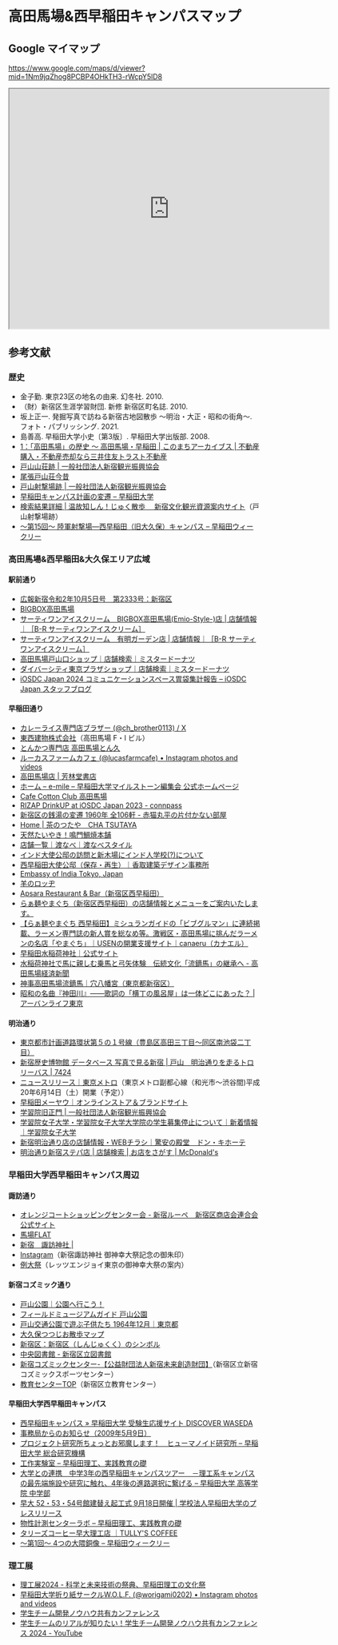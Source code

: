 # 高田馬場&西早稲田キャンパスマップ

## Google マイマップ

https://www.google.com/maps/d/viewer?mid=1Nm9jqZhog8PCBP4OHkTH3-rWcpY5lD8

<iframe src="https://www.google.com/maps/d/embed?mid=1Nm9jqZhog8PCBP4OHkTH3-rWcpY5lD8&ehbc=2E312F" width="640" height="480"></iframe>

## 参考文献

### 歴史

* 金子勤. 東京23区の地名の由来. 幻冬社. 2010.
* （財）新宿区生涯学習財団. 新修 新宿区町名誌. 2010.
* 坂上正一. 発掘写真で訪ねる新宿古地図散歩 ～明治・大正・昭和の街角～. フォト・パブリッシング. 2021.
* 島善高. 早稲田大学小史〔第3版〕. 早稲田大学出版部. 2008.
* [1：「高田馬場」の歴史 ～ 高田馬場・早稲田 \| このまちアーカイブス \| 不動産購入・不動産売却なら三井住友トラスト不動産](https://smtrc.jp/town-archives/city/takadanobaba/index.html)
* [戸山山荘跡 \| 一般社団法人新宿観光振興協会](https://www.kanko-shinjuku.jp/spot/-/article_334.html)
* [尾張戸山荘今昔](https://www.tokyo-park.or.jp/park/toyama/assets/%E5%B0%BE%E5%BC%B5%E6%88%B8%E5%B1%B1%E8%8D%98%E4%BB%8A%E6%98%94.pdf)
* [戸山射撃場跡 \| 一般社団法人新宿観光振興協会](https://www.kanko-shinjuku.jp/spot/-/article_491.html)
* [早稲田キャンパス計画の変遷  &#8211;  早稲田大学](https://www.waseda.jp/top/news/99281)
* [検索結果詳細 \| 温故知しん！じゅく散歩 　新宿文化観光資源案内サイト](https://bunkakanko-annai.city.shinjuku.lg.jp/shosai3/?id=D022)（戸山射撃場跡）
* [〜第15回〜 陸軍射撃場―西早稲田（旧大久保）キャンパス  &#8211;  早稲田ウィークリー](https://www.waseda.jp/inst/weekly/column/2011/12/08/56977/)

### 高田馬場&西早稲田&大久保エリア広域

#### 駅前通り

* [広報新宿令和2年10月5日号　第2333号：新宿区](https://www.city.shinjuku.lg.jp/kohoshinjuku/koho_20201005_index.html)
* [BIGBOX高田馬場](https://www.seibu-shop.jp/baba/)
* [サーティワンアイスクリーム　BIGBOX高田馬場(Emio-Style-)店 \| 店舗情報｜［B-R サーティワンアイスクリーム］](https://store.31ice.co.jp/31ice/spot/detail?code=0000000734)
* [サーティワンアイスクリーム　有明ガーデン店 \| 店舗情報｜［B-R サーティワンアイスクリーム］](https://store.31ice.co.jp/31ice/spot/detail?code=0000001117)
* [高田馬場戸山口ショップ｜店舗検索｜ミスタードーナツ](https://md.mapion.co.jp/b/misterdonut/info/1070/)
* [ダイバーシティ東京プラザショップ｜店舗検索｜ミスタードーナツ](https://md.mapion.co.jp/b/misterdonut/info/2036/)
* [iOSDC Japan 2024 コミュニケーションスペース胃袋集計報告 &#8211; iOSDC Japan スタッフブログ](https://blog.iosdc.jp/2024/09/03/iosdc-japan-2024-food-measuring-result/)

#### 早稲田通り

* [カレーライス専門店ブラザー (@ch_brother0113) / X](https://x.com/ch_brother0113)
* [東西建物株式会社](https://touzai-t.co.jp/building/fi/)（高田馬場 F・I ビル）
* [とんかつ専門店 高田馬場とん久](https://tonkyu.com/)
* [ルーカスファームカフェ (&#064;lucasfarmcafe) • Instagram photos and videos](https://www.instagram.com/lucasfarmcafe/)
* [高田馬場店 \| 芳林堂書店](https://www.horindo.co.jp/takadanobaba/)
* [ホーム – e-mile – 早稲田大学マイルストーン編集会 公式ホームページ](https://e-mile.com/)
* [Cafe Cotton Club 高田馬場](https://www.cafecottonclub.com/)
* [RIZAP  DrinkUP at iOSDC Japan 2023 - connpass](https://rizap.connpass.com/event/293634/)
* [新宿区の銭湯の変遷 1960年 全106軒 - 赤猫丸平の片付かない部屋](https://acanekomaruhei.net/2015/12/27/%E6%96%B0%E5%AE%BF%E5%8C%BA%E3%81%AE%E9%8A%AD%E6%B9%AF%E3%81%AE%E5%A4%89%E9%81%B7%E3%80%801960%E5%B9%B4%E3%80%80%E5%85%A8106%E8%BB%92/)
* [Home \| 茶のつたや　CHA TSUTAYA](https://cha-tsutaya.wixsite.com/chatsutaya)
* [天然たいやき！鳴門鯛焼本舗](https://www.taiyaki.co.jp/)
* [店舗一覧｜渡なべ｜渡なべスタイル](https://www.watanabestyle.com/watanabe.html)
* [インド大使公邸の訪問と新木場にインド人学校(?)について](https://www.mokuzai-tonya.jp/geppou/1910/pdf/1910_05.pdf)
* [西早稲田大使公邸（保存・再生）｜香取建築デザイン事務所](https://www.katori-ada.com/works004.html)
* [Embassy of India Tokyo, Japan](https://www.indembassy-tokyo.gov.in/)
* [羊のロッヂ](https://hitsujinolodge.com/)
* [Apsara Restaurant &amp; Bar（新宿区西早稲田）](https://apsararestaurant-tokyo.com/)
* [らぁ麺やまぐち（新宿区西早稲田）の店舗情報とメニューをご案内いたします。](http://www.ramen-yamaguchi.com/original.html)
* [【らぁ麺やまぐち 西早稲田】ミシュランガイドの「ビブグルマン」に連続掲載、ラーメン専門誌の新人賞を総なめ等。激戦区・高田馬場に挑んだラーメンの名店「やまぐち」｜USENの開業支援サイト｜canaeru（カナエル）](https://canaeru.usen.com/interview/funds/p109/)
* [早稲田水稲荷神社｜公式サイト](https://mizuinari.net/)
* [水稲荷神社で馬に親しむ乗馬と弓矢体験　伝統文化「流鏑馬」の継承へ - 高田馬場経済新聞](https://takadanobaba.keizai.biz/headline/1289/)
* [神事高田馬場流鏑馬｜穴八幡宮（東京都新宿区）](https://www.anahachimanguu.jp/yabusame/)
* [昭和の名曲『神田川』――歌詞の「横丁の風呂屋」は一体どこにあった？ \| アーバンライフ東京](https://urbanlife.tokyo/post/52350/)

#### 明治通り

* [東京都市計画道路環状第５の１号線（豊島区高田三丁目～同区南池袋二丁目）](https://www.kensetsu.metro.tokyo.lg.jp/documents/d/kensetsu/000049616)
* [新宿歴史博物館 データベース 写真で見る新宿 \| 戸山　明治通りを走るトロリーバス \| 7424](https://www.regasu-shinjuku.or.jp/photodb/det.html?data_id=7424)
* [ニュースリリース｜東京メトロ](https://www.tokyometro.jp/news/2008/2008-04.html)（東京メトロ副都心線（和光市～渋谷間)平成20年6月14日（土）開業（予定））
* [早稲田メーヤウ｜オンラインストア＆ブランドサイト](https://maeyao.jp/)
* [学習院旧正門 \| 一般社団法人新宿観光振興協会](https://www.kanko-shinjuku.jp/spot/-/article_336.html)
* [学習院女子大学・学習院女子大学大学院の学生募集停止について｜新着情報｜学習院女子大学](https://www.gwc.gakushuin.ac.jp/news/2024/05/post_495.html)
* [新宿明治通り店の店舗情報・WEBチラシ｜驚安の殿堂　ドン・キホーテ](https://www.donki.com/store/shop_detail.php?shop_id=378)
* [明治通り新宿ステパ店 \| 店舗検索 \| お店をさがす \| McDonald&#39;s](https://map.mcdonalds.co.jp/map/13763)

### 早稲田大学西早稲田キャンパス周辺

#### 諏訪通り

* [オレンジコートショッピングセンター会 - 新宿ルーペ　新宿区商店会連合会 公式サイト](https://shinjuku-loupe.info/p/member/66)
* [馬場FLAT](https://baba.fullattable.com/)
* [新宿　諏訪神社 \| ](https://koinomorisuwajinjya.com/)
* [Instagram](https://www.instagram.com/p/DLh6s_hT1jO/?igsh=MzRlODBiNWFlZA==)（新宿諏訪神社 御神幸大祭記念の御朱印）
* [例大祭](https://www.enjoytokyo.jp/event/648266/)（レッツエンジョイ東京の御神幸大祭の案内）

#### 新宿コズミック通り

* [戸山公園｜公園へ行こう！](https://www.tokyo-park.or.jp/park/toyama/index.html)
* [フィールドミュージアムガイド 戸山公園](https://www.tokyo-park.or.jp/park/toyama/assets/toyama-field-museum-guide.pdf)
* [戸山交通公園で遊ぶ子供たち  1964年12月｜東京都](https://www.koho.metro.tokyo.lg.jp/photo/tokyoarchive/0907447.html)
* [大久保つつじお散歩マップ](https://www.city.shinjuku.lg.jp/content/000329560.pdf)
* [新宿区：新宿区（しんじゅくく）のシンボル](https://www.city.shinjuku.lg.jp/kids/about_0001.html)
* [中央図書館 - 新宿区立図書館](https://www.library.shinjuku.tokyo.jp/facility/chuo/index.html)
* [新宿コズミックセンター-【公益財団法人新宿未来創造財団】](https://www.regasu-shinjuku.or.jp/?p=89688)（新宿区立新宿コズミックスポーツセンター）
* [教育センターTOP](https://www.shinjuku.ed.jp/~center-a/index.html)（新宿区立教育センター）

#### 早稲田大学西早稲田キャンパス

* [西早稲田キャンパス &#187; 早稲田大学 受験生応援サイト DISCOVER WASEDA](https://discover.w.waseda.jp/campus/nishiwaseda/)
* [事務局からのお知らせ（2009年5月9日）](https://www.zaikoukai.sci.waseda.ac.jp/osirase090509.html)
* [プロジェクト研究所ちょっとお邪魔します！　ヒューマノイド研究所  &#8211;  早稲田大学 総合研究機構](https://www.waseda.jp/inst/cro/news/2025/05/29/19546/)
* [工作実験室 &#8211; 早稲田理工、実践教育の礎](https://tmd.sci.waseda.ac.jp/tatsujin/mm-lab/manufacturing/)
* [大学との連携　中学3年の西早稲田キャンパスツアー　－理工系キャンパスの最先端施設や研究に触れ、4年後の進路選択に繋げる  &#8211;  早稲田大学 高等学院 中学部](https://www.waseda.jp/school/jhs/news/2018/10/23/1353/)
* [早大 52・53・54号館建替え起工式 9月18日開催 \| 学校法人早稲田大学のプレスリリース](https://prtimes.jp/main/html/rd/p/000000019.000065365.html)
* [物性計測センターラボ &#8211; 早稲田理工、実践教育の礎](https://tmd.sci.waseda.ac.jp/tatsujin/research-facilities/materials-characterization/)
* [タリーズコーヒー早大理工店 ｜TULLY&#039;S COFFEE](https://shop.tullys.co.jp/detail/1000534)
* [〜第1回〜 4つの大隈銅像  &#8211;  早稲田ウィークリー](https://www.waseda.jp/inst/weekly/column/2011/06/02/56864/)


### 理工展

* [理工展2024 - 科学と未来技術の祭典、早稲田理工の文化祭](https://www.rikoten.com/)
* [早稲田大学折り紙サークルW.O.L.F. (&#064;worigami0202) • Instagram photos and videos](https://www.instagram.com/worigami0202/)
* [学生チーム開発ノウハウ共有カンファレンス](https://student-team-conf.com/)
* [学生チームのリアルが知りたい！学生チーム開発ノウハウ共有カンファレンス 2024 - YouTube](https://www.youtube.com/live/qiK4hTYzykM)
